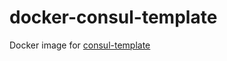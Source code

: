 # docker-consul-template
Docker image for [consul-template](https://github.com/hashicorp/consul-template)
